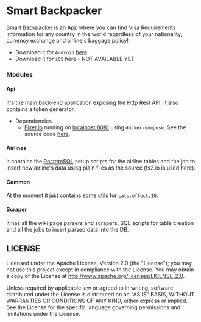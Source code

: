 Smart Backpacker
================

[Smart Backpacker](http://smartbackpackerapp.com) is an App where you can find Visa Requirements information for any country in the world regardless of your nationality, currency exchange and airline's baggage policy!

- Download it for `Android` [here](https://play.google.com/store/apps/details?id=io.github.gvolpe.sb).
- Download it for `iOS` here - NOT AVAILABLE YET

### Modules

#### Api

It's the main back-end application exposing the Http Rest API. It also contains a token generator.

- Dependencies
    - [Fixer.io](http://fixer.io/) running on [localhost:8081](http://localhost:8081) using `docker-compose`. See the source code [here](https://github.com/hakanensari/fixer).

#### Airlines

It contains the [PostgreSQL](https://www.postgresql.org/) setup scripts for the airline tables and the job to insert new airline's data using plain files as the source (fs2.io is used here).

#### Common

At the moment it just contains some utils for `cats.effect.IO`.

#### Scraper

It has all the wiki page parsers and scrapers, SQL scripts for table creation and all the jobs to insert parsed data into the DB.

## LICENSE

Licensed under the Apache License, Version 2.0 (the "License"); you may not use this project except in compliance with
the License. You may obtain a copy of the License at http://www.apache.org/licenses/LICENSE-2.0.

Unless required by applicable law or agreed to in writing, software distributed under the License is distributed on an
"AS IS" BASIS, WITHOUT WARRANTIES OR CONDITIONS OF ANY KIND, either express or implied. See the License for the specific
language governing permissions and limitations under the License.
